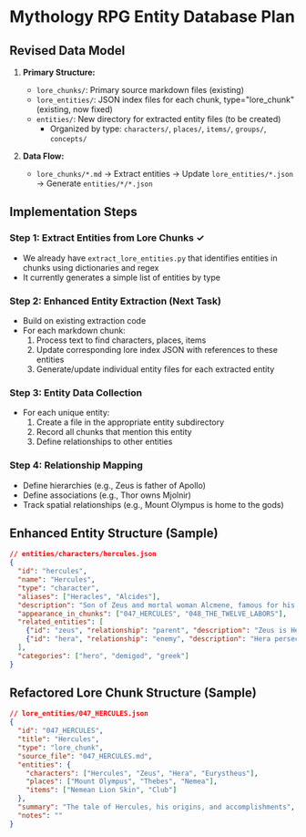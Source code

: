 # Mythology RPG Entity Database Plan

## Revised Data Model

1. **Primary Structure:**
   - `lore_chunks/`: Primary source markdown files (existing)
   - `lore_entities/`: JSON index files for each chunk, type="lore_chunk" (existing, now fixed)
   - `entities/`: New directory for extracted entity files (to be created)
      - Organized by type: `characters/`, `places/`, `items/`, `groups/`, `concepts/`

2. **Data Flow:**
   - `lore_chunks/*.md` → Extract entities → Update `lore_entities/*.json` → Generate `entities/*/*.json`

## Implementation Steps

### Step 1: Extract Entities from Lore Chunks ✓
- We already have `extract_lore_entities.py` that identifies entities in chunks using dictionaries and regex
- It currently generates a simple list of entities by type

### Step 2: Enhanced Entity Extraction (Next Task)
- Build on existing extraction code
- For each markdown chunk:
  1. Process text to find characters, places, items
  2. Update corresponding lore index JSON with references to these entities
  3. Generate/update individual entity files for each extracted entity

### Step 3: Entity Data Collection
- For each unique entity:
  1. Create a file in the appropriate entity subdirectory
  2. Record all chunks that mention this entity
  3. Define relationships to other entities

### Step 4: Relationship Mapping
- Define hierarchies (e.g., Zeus is father of Apollo)
- Define associations (e.g., Thor owns Mjolnir)
- Track spatial relationships (e.g., Mount Olympus is home to the gods)

## Enhanced Entity Structure (Sample)

```json
// entities/characters/hercules.json
{
  "id": "hercules",
  "name": "Hercules",
  "type": "character",
  "aliases": ["Heracles", "Alcides"], 
  "description": "Son of Zeus and mortal woman Alcmene, famous for his twelve labors",
  "appearance_in_chunks": ["047_HERCULES", "048_THE_TWELVE_LABORS"],
  "related_entities": [
    {"id": "zeus", "relationship": "parent", "description": "Zeus is Hercules' father"},
    {"id": "hera", "relationship": "enemy", "description": "Hera persecuted Hercules throughout his life"}
  ],
  "categories": ["hero", "demigod", "greek"]
}
```

## Refactored Lore Chunk Structure (Sample) 

```json
// lore_entities/047_HERCULES.json
{
  "id": "047_HERCULES",
  "title": "Hercules",
  "type": "lore_chunk",
  "source_file": "047_HERCULES.md",
  "entities": {
    "characters": ["Hercules", "Zeus", "Hera", "Eurystheus"],
    "places": ["Mount Olympus", "Thebes", "Nemea"],
    "items": ["Nemean Lion Skin", "Club"]
  },
  "summary": "The tale of Hercules, his origins, and accomplishments",
  "notes": ""
}
```
